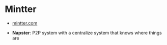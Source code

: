 # Mintter

- [mintter.com](https://mintter.com)

- **Napster**: P2P system with a centralize system that knows where things are
